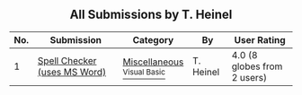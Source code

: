 ﻿<div align="center">

## All Submissions by T\. Heinel

</div>

No.  | Submission | Category | By   | User Rating
---- | ---------- | -------- | ---- | -----------
1 | [Spell Checker \(uses MS Word\)<br />](https://github.com/Planet-Source-Code/t-heinel-spell-checker-uses-ms-word__1-1904) | [Miscellaneous<br /><sup>Visual Basic</sup>](../ByCategory/miscellaneous__1-1.md) | T\. Heinel | 4.0 (8 globes from 2 users)
